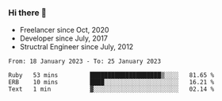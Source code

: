 ### Hi there 👋

- Freelancer since Oct, 2020
- Developer since July, 2017
- Structral Engineer since July, 2012

<!--START_SECTION:waka-->

```text
From: 18 January 2023 - To: 25 January 2023

Ruby   53 mins         ████████████████████▒░░░░   81.65 %
ERB    10 mins         ████░░░░░░░░░░░░░░░░░░░░░   16.21 %
Text   1 min           ▓░░░░░░░░░░░░░░░░░░░░░░░░   02.14 %
```

<!--END_SECTION:waka-->
